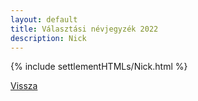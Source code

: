 ```yaml
---
layout: default
title: Választási névjegyzék 2022
description: Nick
---
```


{% include settlementHTMLs/Nick.html %}

[Vissza](./)